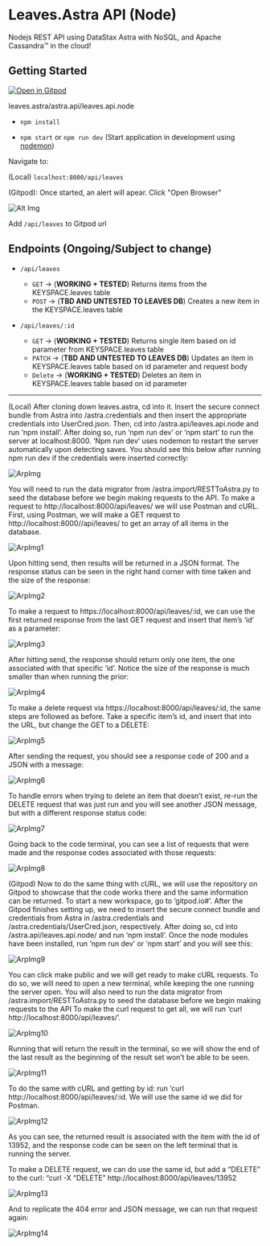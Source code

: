 # Leaves.Astra API (Node)

Nodejs REST API using DataStax Astra with NoSQL, and Apache Cassandra™ in the cloud!

## Getting Started

[![Open in Gitpod](https://gitpod.io/button/open-in-gitpod.svg)](https://gitpod.io/#https://github.com/xingh/leaves.astra.git)

leaves.astra/astra.api/leaves.api.node

* `npm install`

* `npm start` or `npm run dev` (Start application in development using [nodemon](https://www.npmjs.com/package/nodemon))

Navigate to:

(Local) `localhost:8000/api/leaves`

(Gitpod): Once started, an alert will apear. Click "Open Browser"

![Alt Img](Assets/../../../Assets/Images/gitpodNode.png)

Add `/api/leaves` to Gitpod url

## Endpoints (Ongoing/Subject to change)

* `/api/leaves`
    * `GET` -> (**WORKING + TESTED**) Returns items from the KEYSPACE.leaves table
    * `POST` -> (**TBD AND UNTESTED TO LEAVES DB**) Creates a new item in the KEYSPACE.leaves table

* `/api/leaves/:id`
    * `GET` -> (**WORKING + TESTED**) Returns single item based on id parameter from KEYSPACE.leaves table
    * `PATCH` -> (**TBD AND UNTESTED TO LEAVES DB**) Updates an item in KEYSPACE.leaves table based on id parameter and request body
    * `Delete` -> (**WORKING + TESTED**) Deletes an item in KEYSPACE.leaves table based on id parameter

---- 

(Local) After cloning down leaves.astra, cd into it. Insert the secure connect bundle from Astra into /astra.credentials and then insert the appropriate credentials into UserCred.json. Then, cd into /astra.api/leaves.api.node and run ‘npm install’. After doing so, run ‘npm run dev’ or ‘npm start’ to run the server at localhost:8000. ‘Npm run dev’ uses nodemon to restart the server automatically upon detecting saves. You should see this below after running npm run dev if the credentials were inserted correctly: 


![ArpImg](Assets/../../../Assets/Images/ArpImg0.png)

You will need to run the data migrator from /astra.import/RESTToAstra.py to seed the database before we begin making requests to the API. To make a request to http://localhost:8000/api/leaves/ we will use Postman and cURL. First, using Postman, we will make a GET request to http://localhost:8000//api/leaves/ to get an array of all items in the database.

![ArpImg1](Assets/../../../Assets/Images/ArpImg1.png)

Upon hitting send, then results will be returned in a JSON format. The response status can be seen in the right hand corner with time taken and the size of the response:

![ArpImg2](Assets/../../../Assets/Images/ArpImg2.png)

To make a request to https://localhost:8000/api/leaves/:id, we can use the first returned response from the last GET request and insert that item’s ‘id’ as a parameter:

![ArpImg3](Assets/../../../Assets/Images/ArpImg3.png)

After hitting send, the response should return only one item, the one associated with that specific ‘id’. Notice the size of the response is much smaller than when running the prior:

![ArpImg4](Assets/../../../Assets/Images/ArpImg4.png)

To make a delete request via https://localhost:8000/api/leaves/:id, the same steps are followed as before. Take a specific item’s id, and insert that into the URL, but change the GET to a DELETE:

![ArpImg5](Assets/../../../Assets/Images/ArpImg5.png)

After sending the request, you should see a response code of 200 and a JSON with a message:

![ArpImg6](Assets/../../../Assets/Images/ArpImg6.png)

To handle errors when trying to delete an item that doesn’t exist, re-run the DELETE request that was just run and you will see another JSON message, but with a different response status code:

![ArpImg7](Assets/../../../Assets/Images/ArpImg7.png)

Going back to the code terminal, you can see a list of requests that were made and the response codes associated with those requests:

![ArpImg8](Assets/../../../Assets/Images/ArpImg8.png)

(Gitpod) Now to do the same thing with cURL, we will use the repository on Gitpod to showcase that the code works there and the same information can be returned. To start a new workspace, go to ‘gitpod.io#<Insert url to github repo>’. After the Gitpod finishes setting up, we need to insert the secure connect bundle and credentials from Astra in /astra.credentials and /astra.credentials/UserCred.json, respectively. After doing so, cd into /astra.api/leaves.api.node/ and run ‘npm install’. Once the node modules have been installed, run ‘npm run dev’ or ‘npm start’ and you will see this:

![ArpImg9](Assets/../../../Assets/Images/ArpImg9.png)

You can click make public and we will get ready to make cURL requests. To do so, we will need to open a new terminal, while keeping the one running the server open. You will also need to run the data migrator from /astra.import/RESTToAstra.py to seed the database before we begin making requests to the API To make the curl request to get all, we will run ‘curl http://localhost:8000/api/leaves/’.

![ArpImg10](Assets/../../../Assets/Images/ArpImg10.png)

Running that will return the result in the terminal, so we will show the end of the last result as the beginning of the result set won’t be able to be seen.

![ArpImg11](Assets/../../../Assets/Images/ArpImg11.png)

To do the same with cURL and getting by id: run ‘curl http://localhost:8000/api/leaves/:id. We will use the same id we did for Postman.

![ArpImg12](Assets/../../../Assets/Images/ArpImg12.png)

As you can see, the returned result is associated with the item with the id of 13952, and the response code can be seen on the left terminal that is running the server. 

To make a DELETE request, we can do use the same id, but add a “DELETE” to the curl: “curl -X “DELETE” http://localhost:8000/api/leaves/13952

![ArpImg13](Assets/../../../Assets/Images/ArpImg13.png)

And to replicate the 404 error and JSON message, we can run that request again:

![ArpImg14](Assets/../../../Assets/Images/ArpImg14.png)
